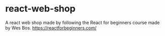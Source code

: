 # react-web-shop

A react web shop made by following the React for beginners course made by Wes Bos.
https://reactforbeginners.com/
